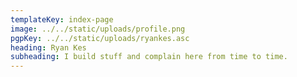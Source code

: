 ```yaml
---
templateKey: index-page
image: ../../static/uploads/profile.png
pgpKey: ../../static/uploads/ryankes.asc
heading: Ryan Kes
subheading: I build stuff and complain here from time to time.
---
```


